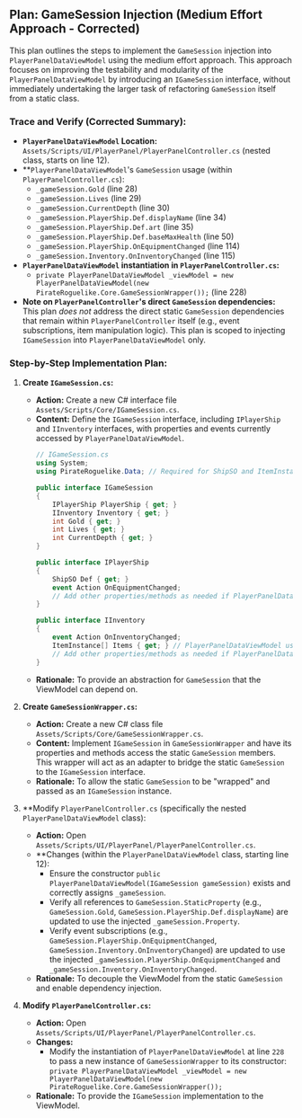 ## Plan: GameSession Injection (Medium Effort Approach - Corrected)

This plan outlines the steps to implement the `GameSession` injection into `PlayerPanelDataViewModel` using the medium effort approach. This approach focuses on improving the testability and modularity of the `PlayerPanelDataViewModel` by introducing an `IGameSession` interface, without immediately undertaking the larger task of refactoring `GameSession` itself from a static class.

### Trace and Verify (Corrected Summary):

*   **`PlayerPanelDataViewModel` Location:** `Assets/Scripts/UI/PlayerPanel/PlayerPanelController.cs` (nested class, starts on line 12).
*   **`PlayerPanelDataViewModel`'s `GameSession` usage (within `PlayerPanelController.cs`):
    *   `_gameSession.Gold` (line 28)
    *   `_gameSession.Lives` (line 29)
    *   `_gameSession.CurrentDepth` (line 30)
    *   `_gameSession.PlayerShip.Def.displayName` (line 34)
    *   `_gameSession.PlayerShip.Def.art` (line 35)
    *   `_gameSession.PlayerShip.Def.baseMaxHealth` (line 50)
    *   `_gameSession.PlayerShip.OnEquipmentChanged` (line 114)
    *   `_gameSession.Inventory.OnInventoryChanged` (line 115)
*   **`PlayerPanelDataViewModel` instantiation in `PlayerPanelController.cs`:**
    *   `private PlayerPanelDataViewModel _viewModel = new PlayerPanelDataViewModel(new PirateRoguelike.Core.GameSessionWrapper());` (line 228)
*   **Note on `PlayerPanelController`'s direct `GameSession` dependencies:** This plan *does not* address the direct static `GameSession` dependencies that remain within `PlayerPanelController` itself (e.g., event subscriptions, item manipulation logic). This plan is scoped to injecting `IGameSession` into `PlayerPanelDataViewModel` only.

### Step-by-Step Implementation Plan:

1.  **Create `IGameSession.cs`:**
    *   **Action:** Create a new C# interface file `Assets/Scripts/Core/IGameSession.cs`.
    *   **Content:** Define the `IGameSession` interface, including `IPlayerShip` and `IInventory` interfaces, with properties and events currently accessed by `PlayerPanelDataViewModel`.
        ```csharp
        // IGameSession.cs
        using System;
        using PirateRoguelike.Data; // Required for ShipSO and ItemInstance

        public interface IGameSession
        {
            IPlayerShip PlayerShip { get; }
            IInventory Inventory { get; }
            int Gold { get; }
            int Lives { get; }
            int CurrentDepth { get; }
        }

        public interface IPlayerShip
        {
            ShipSO Def { get; }
            event Action OnEquipmentChanged;
            // Add other properties/methods as needed if PlayerPanelDataViewModel uses them
        }

        public interface IInventory
        {
            event Action OnInventoryChanged;
            ItemInstance[] Items { get; } // PlayerPanelDataViewModel uses Inventory.Items
            // Add other properties/methods as needed if PlayerPanelDataViewModel uses them
        }
        ```
    *   **Rationale:** To provide an abstraction for `GameSession` that the ViewModel can depend on.

2.  **Create `GameSessionWrapper.cs`:**
    *   **Action:** Create a new C# class file `Assets/Scripts/Core/GameSessionWrapper.cs`.
    *   **Content:** Implement `IGameSession` in `GameSessionWrapper` and have its properties and methods access the static `GameSession` members. This wrapper will act as an adapter to bridge the static `GameSession` to the `IGameSession` interface.
    *   **Rationale:** To allow the static `GameSession` to be "wrapped" and passed as an `IGameSession` instance.

3.  **Modify `PlayerPanelController.cs` (specifically the nested `PlayerPanelDataViewModel` class):
    *   **Action:** Open `Assets/Scripts/UI/PlayerPanel/PlayerPanelController.cs`.
    *   **Changes (within the `PlayerPanelDataViewModel` class, starting line 12):
        *   Ensure the constructor `public PlayerPanelDataViewModel(IGameSession gameSession)` exists and correctly assigns `_gameSession`.
        *   Verify all references to `GameSession.StaticProperty` (e.g., `GameSession.Gold`, `GameSession.PlayerShip.Def.displayName`) are updated to use the injected `_gameSession.Property`.
        *   Verify event subscriptions (e.g., `GameSession.PlayerShip.OnEquipmentChanged`, `GameSession.Inventory.OnInventoryChanged`) are updated to use the injected `_gameSession.PlayerShip.OnEquipmentChanged` and `_gameSession.Inventory.OnInventoryChanged`.
    *   **Rationale:** To decouple the ViewModel from the static `GameSession` and enable dependency injection.

4.  **Modify `PlayerPanelController.cs`:**
    *   **Action:** Open `Assets/Scripts/UI/PlayerPanel/PlayerPanelController.cs`.
    *   **Changes:**
        *   Modify the instantiation of `PlayerPanelDataViewModel` at line `228` to pass a new instance of `GameSessionWrapper` to its constructor: `private PlayerPanelDataViewModel _viewModel = new PlayerPanelDataViewModel(new PirateRoguelike.Core.GameSessionWrapper());`
    *   **Rationale:** To provide the `IGameSession` implementation to the ViewModel.
